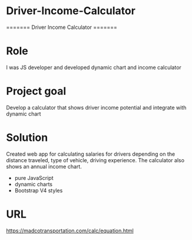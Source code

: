 # Driver-Income-Calculator
======= Driver Income Calculator ======= 

# Role
I was JS developer and developed dynamic chart and income calculator

# Project goal
Develop a calculator that shows driver income potential and integrate with dynamic chart

# Solution
Created web app for calculating salaries for drivers depending on the distance traveled, type of vehicle, driving experience. The calculator also shows an annual income chart.
- pure JavaScript
- dynamic charts
- Bootstrap V4 styles

# URL
https://madcotransportation.com/calc/equation.html
